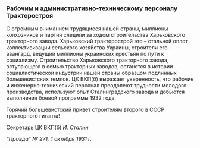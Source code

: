 ### Рабочим и административно‑техническому персоналу Тракторостроя

С огромным вниманием трудящиеся нашей страны, миллионы колхозников и партия следили за ходом строительства Харьковского тракторного завода. Харьковский тракторострой это – стальной оплот коллективизации сельского хозяйства Украины, строители его – авангард, ведущий миллионы украинских крестьян по пути к социализму. Строительство Харьковского тракторного завода, вступающего в семью тракторных заводов, останется в истории социалистической индустрии нашей страны образцом подлинных большевистских темпов. ЦК ВКП(б) выражает уверенность, что рабочие и инженерно‑технический персонал преодолеют трудности молодого производства, используют опыт Сталинградского завода и добьются выполнения боевой программы 1932 года.

Горячий большевистский привет строителям второго в СССР тракторного гиганта!

Секретарь ЦК ВКП(б) _И. Сталин_

_“Правда” № 271, 1 октября 1931 г._